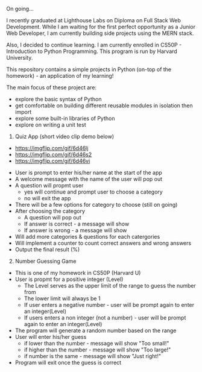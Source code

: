 On going...

I recently graduated at Lighthouse Labs on Diploma on Full Stack Web Development. While I am waiting for the first perfect opportunity as a Junior Web Developer, I am currently building side projects using the MERN stack.

Also, I decided to continue learning. I am currently enrolled in CS50P - Introduction to Python Programming. This program is run by Harvard University.

This repository contains a simple projects in Python (on-top of the homework) - an application of my learning!

The main focus of these project are:

- explore the basic syntax of Python
- get comfortable on building different reusable modules in isolation then import
- explore some built-in libraries of Python
- explore on writing a unit test

1. Quiz App (short video clip demo below)

- https://imgflip.com/gif/6d46lj
- https://imgflip.com/gif/6d46s2
- https://imgflip.com/gif/6d46vi

* User is prompt to enter his/her name at the start of the app
* A welcome message with the name of the user will pop out
* A question will propmt user
  - yes will continue and prompt user to choose a category
  - no will exit the app
* There will be a few options for category to choose (still on going)
* After choosing the category
  - A question will pop out
  - If answer is correct - a message will show
  - If answer is wrong - a message will show
* Will add more categories & questions for each catergories
* Will implement a counter to count correct answers and wrong answers
* Output the final result (%)

2. Number Guessing Game

- This is one of my homework in CS50P (Harvard U)
- User is propmt for a positive integer (Level)
  - The Level serves as the upper limit of the range to guess the number from
  - The lower limit will always be 1
  - If user enters a negative number - user will be prompt again to enter an integer(Level)
  - If users enters a non integer (not a number) - user will be prompt again to enter an integer(Level)
- The program will generate a random number based on the range
- User will enter his/her guess
  - if lower than the number - message will show "Too small!"
  - if higher than the number - message will show "Too large!"
  - if number is the same - message will show "Just right!"
- Program will exit once the guess is correct
